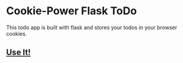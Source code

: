 # Cookie-Power Flask ToDo
This todo app is built with flask and stores your todos in your browser cookies.

## [Use It!](https://todo.eshan.biz/)
